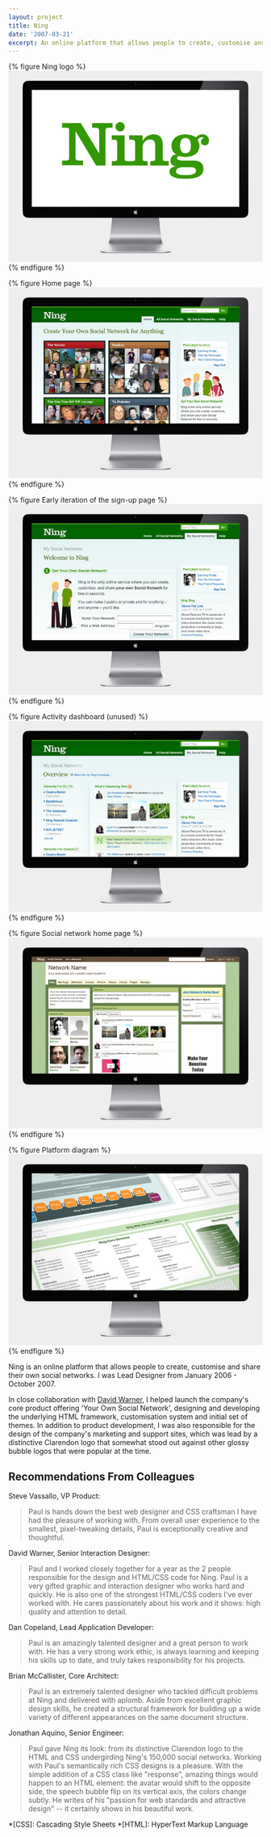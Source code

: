```yaml
---
layout: project
title: Ning
date: '2007-03-21'
excerpt: An online platform that allows people to create, customise and share their own social networks.
---
```

{% figure Ning logo %}
![](/assets/images/projects/ning/0.jpg)
{% endfigure %}

{% figure Home page %}
![](/assets/images/projects/ning/1.jpg)
{% endfigure %}

{% figure Early iteration of the sign-up page %}
![](/assets/images/projects/ning/2.jpg)
{% endfigure %}

{% figure Activity dashboard (unused) %}
![](/assets/images/projects/ning/3.jpg)
{% endfigure %}

{% figure Social network home page %}
![](/assets/images/projects/ning/4.jpg)
{% endfigure %}

{% figure Platform diagram %}
![](/assets/images/projects/ning/5.jpg)
{% endfigure %}

Ning is an online platform that allows people to create, customise and share their own social networks. I was Lead Designer from January 2006 - October 2007.

In close collaboration with [David Warner][1], I helped launch the company's core product offering 'Your Own Social Network', designing and developing the underlying HTML framework, customisation system and initial set of themes. In addition to product development, I was also responsible for the design of the company's marketing and support sites, which was lead by a distinctive Clarendon logo that somewhat stood out against other glossy bubble logos that were popular at the time.

## Recommendations From Colleagues
Steve Vassallo, VP Product:

> Paul is hands down the best web designer and CSS craftsman I have had the pleasure of working with. From overall user experience to the smallest, pixel-tweaking details, Paul is exceptionally creative and thoughtful.

David Warner, Senior Interaction Designer:

> Paul and I worked closely together for a year as the 2 people responsible for the design and HTML/CSS code for Ning. Paul is a very gifted graphic and interaction designer who works hard and quickly. He is also one of the strongest HTML/CSS coders I've ever worked with. He cares passionately about his work and it shows: high quality and attention to detail.

Dan Copeland, Lead Application Developer:

> Paul is an amazingly talented designer and a great person to work with. He has a very strong work ethic, is always learning and keeping his skills up to date, and truly takes responsibility for his projects.

Brian McCallister, Core Architect:

> Paul is an extremely talented designer who tackled difficult problems at Ning and delivered with aplomb. Aside from excellent graphic design skills, he created a structural framework for building up a wide variety of different appearances on the same document structure.

 Jonathan Aquino, Senior Engineer:

> Paul gave Ning its look: from its distinctive Clarendon logo to the HTML and CSS undergirding Ning's 150,000 social networks. Working with Paul's semantically rich CSS designs is a pleasure. With the simple addition of a CSS class like "response", amazing things would happen to an HTML element: the avatar would shift to the opposite side, the speech bubble flip on its vertical axis, the colors change subtly. He writes of his "passion for web standards and attractive design" -- it certainly shows in his beautiful work.

[1]: http://davidlwarner.com/

*[CSS]: Cascading Style Sheets
*[HTML]: HyperText Markup Language